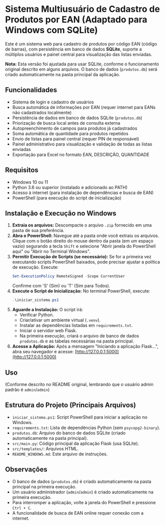 # Sistema Multiusuário de Cadastro de Produtos por EAN (Adaptado para Windows com SQLite)

Este é um sistema web para cadastro de produtos por código EAN (código de barras), com persistência em banco de dados **SQLite**, suporte a múltiplos usuários e painel central para visualização das listas enviadas.

**Nota:** Esta versão foi ajustada para usar SQLite, conforme o funcionamento original descrito em alguns arquivos. O banco de dados (`produtos.db`) será criado automaticamente na pasta principal da aplicação.

## Funcionalidades

- Sistema de login e cadastro de usuários
- Busca automática de informações por EAN (requer internet para EANs não cadastrados localmente)
- Persistência de dados em banco de dados SQLite (`produtos.db`)
- Priorização de busca local antes de consulta externa
- Autopreenchimento de campos para produtos já cadastrados
- Soma automática de quantidade para produtos repetidos
- Envio de listas para painel central (requer PIN de responsável)
- Painel administrativo para visualização e validação de todas as listas enviadas
- Exportação para Excel no formato EAN, DESCRIÇÃO, QUANTIDADE

## Requisitos

- Windows 10 ou 11
- Python 3.6 ou superior (instalado e adicionado ao PATH)
- Acesso à internet (para instalação de dependências e busca de EAN)
- PowerShell (para execução do script de inicialização)

## Instalação e Execução no Windows

1.  **Extraia os arquivos:** Descompacte o arquivo `.zip` fornecido em uma pasta de sua preferência.
2.  **Abra o PowerShell:** Navegue até a pasta onde você extraiu os arquivos. Clique com o botão direito do mouse dentro da pasta (em um espaço vazio) segurando a tecla `Shift` e selecione "Abrir janela do PowerShell aqui" ou "Abrir no Terminal Windows".
3.  **Permitir Execução de Scripts (se necessário):** Se for a primeira vez executando scripts PowerShell baixados, pode precisar ajustar a política de execução. Execute:
    ```powershell
    Set-ExecutionPolicy RemoteSigned -Scope CurrentUser
    ```
    Confirme com \'S\' (Sim) ou \'T\' (Sim para Todos).
4.  **Execute o Script de Inicialização:** No terminal PowerShell, execute:
    ```powershell
    .\iniciar_sistema.ps1
    ```
5.  **Aguarde a Instalação:** O script irá:
    *   Verificar Python.
    *   Criar/ativar um ambiente virtual (`.venv`).
    *   Instalar as dependências listadas em `requirements.txt`.
    *   Iniciar o servidor web Flask.
    *   Na primeira execução, criará o arquivo de banco de dados `produtos.db` e as tabelas necessárias na pasta principal.
6.  **Acesse a Aplicação:** Após a mensagem "Iniciando a aplicação Flask...", abra seu navegador e acesse:
    [http://127.0.0.1:5000](http://127.0.0.1:5000)

## Uso

(Conforme descrito no README original, lembrando que o usuário admin padrão é `admin`/`admin`)

## Estrutura do Projeto (Principais Arquivos)

- `iniciar_sistema.ps1`: Script PowerShell para iniciar a aplicação no Windows.
- `requirements.txt`: Lista de dependências Python (sem `psycopg2-binary`).
- `produtos.db`: Arquivo do banco de dados SQLite (criado automaticamente na pasta principal).
- `src/main.py`: Código principal da aplicação Flask (usa SQLite).
- `src/templates/`: Arquivos HTML.
- `README_WINDOWS.md`: Este arquivo de instruções.

## Observações

- O banco de dados (`produtos.db`) é criado automaticamente na pasta principal na primeira execução.
- Um usuário administrador (`admin`/`admin`) é criado automaticamente na primeira execução.
- Para interromper a aplicação, volte à janela do PowerShell e pressione `Ctrl + C`.
- A funcionalidade de busca de EAN online requer conexão com a internet.

